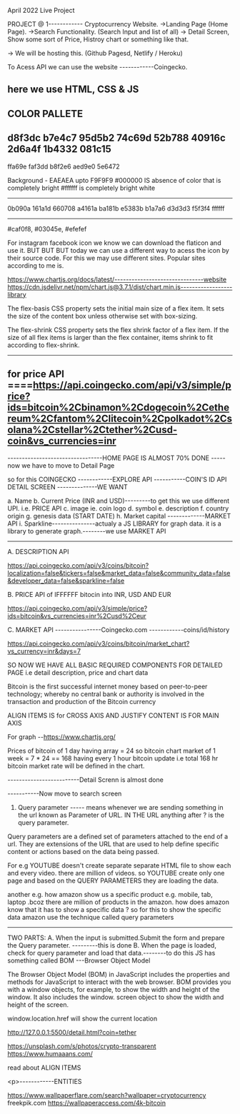  April 2022 Live Project


PROJECT @ 1------------ Cryptocurrency Website.
->Landing Page (Home Page).
->Search Functionality. (Search Input and list of all)
-> Detail Screen, Show some sort of Price, Histroy chart or something like that.

-> We will be hosting this. (Github Pagesd, Netlify / Heroku)

To Acess API we can use the website ------------Coingecko.

here we use HTML, CSS & JS
----------------------------------------------
COLOR PALLETE
----------
d8f3dc
b7e4c7
95d5b2
74c69d
52b788
40916c
2d6a4f
1b4332
081c15
---------

ffa69e
faf3dd
b8f2e6
aed9e0
5e6472

Background - EAEAEA upto F9F9F9
#000000 IS absence of color that is completely bright
#ffffff is completely bright white

---------
0b090a
161a1d
660708
a4161a
ba181b
e5383b
b1a7a6
d3d3d3
f5f3f4
ffffff

--------


#caf0f8, #03045e, #efefef

For instagram facebook icon we know we can download the flaticon and use it. BUT BUT BUT today we can use a different way to acess the icon by their source code.
For this we may use different sites. Popular sites according to me is.

https://www.chartjs.org/docs/latest/-------------------------------website
https://cdn.jsdelivr.net/npm/chart.js@3.7.1/dist/chart.min.js------------------library




The flex-basis CSS property sets the initial main size of a flex item. It sets the size of the content box unless otherwise set with box-sizing.

The flex-shrink CSS property sets the flex shrink factor of a flex item. If the size of all flex items is larger than the flex container, items shrink to fit according to flex-shrink.

----------------------------------------------------------------------------------------------

for price API
====https://api.coingecko.com/api/v3/simple/price?ids=bitcoin%2Cbinamon%2Cdogecoin%2Cethereum%2Cfantom%2Clitecoin%2Cpolkadot%2Csolana%2Cstellar%2Ctether%2Cusd-coin&vs_currencies=inr
---------------------------------------------------------------------------------------------
---------------------------------HOME PAGE IS ALMOST 70% DONE
-----now we have to move to Detail Page

so for this COINGECKO ------------EXPLORE API -----------COIN'S ID API
DETAIL SCREEN --------------WE WANT

a. Name
b. Current Price (INR and USD)---------to get this we use different UPI. i.e. PRICE API
c. image ie. coin logo
d. symbol
e. description
f. country origin
g. genesis data (START DATE)
h. Market capital -------------MARKET API
i. Sparkline---------------actualy a JS LIBRARY for graph data. it is a library to generate graph.--------we use MARKET API

----------------------------------------------------------------------------------------
A. DESCRIPTION API

https://api.coingecko.com/api/v3/coins/bitcoin?localization=false&tickers=false&market_data=false&community_data=false&developer_data=false&sparkline=false

B. PRICE API of IFFFFFF bitocin into INR, USD AND EUR

https://api.coingecko.com/api/v3/simple/price?ids=bitcoin&vs_currencies=inr%2Cusd%2Ceur



C. MARKET API ----------------Coingecko.com ------------coins/id/history

https://api.coingecko.com/api/v3/coins/bitcoin/market_chart?vs_currency=inr&days=7



SO NOW WE HAVE ALL BASIC REQUIRED COMPONENTS FOR DETAILED PAGE
i.e detail description, price and chart data






Bitcoin is the first successful internet money based on peer-to-peer technology; whereby no central bank or authority is involved in the transaction and production of the Bitcoin currency


ALIGN ITEMS IS for CROSS AXIS AND JUSTIFY CONTENT IS FOR MAIN AXIS


For graph --https://www.chartjs.org/




Prices of bitcoin of 1 day having array =  24 so bitcoin chart market of 1 week = 7 * 24 == 168 having every 1 hour bitcoin update i.e total 168 hr bitcoin market rate will be defined in the chart.



-------------------------Detail Screnn is almost done


-----------Now move to search screen



1. Query parameter ----- means whenever we are sending something in the url known as Parameter of URL.
IN THE URL anything after ? is the query parameter.

Query parameters are a defined set of parameters attached to the end of a url. They are extensions of the URL that are used to help define specific content or actions based on the data being passed.


For e.g YOUTUBE doesn't create separate separate HTML file to show each and every video. there are million of videos. 
so YOUTUBE create only one page and based on the QUERY PARAMETERS they are loading the data.

another e.g.  how amazon show us a specific product e.g. mobile, tab, laptop .bcoz there are million of products in the amazon. 
how does amazon know that it has to show a specific data ?
so for this to show the specific data amazon use the technique called query parameters

----------------------------------------------------

TWO PARTS:
A. When the input is submitted.Submit the form and prepare the Query parameter. ---------this is done
B. When the page is loaded, check for query parameter and load that data.--------to do this JS has something called BOM  ---Browser Object Model


The Browser Object Model (BOM) in JavaScript includes the properties and methods for JavaScript to interact with the web browser. BOM provides you with a window objects, for example, to show the width and height of the window. It also includes the window. screen object to show the width and height of the screen.

window.location.href will show the current location




http://127.0.0.1:5500/detail.html?coin=tether



























https://unsplash.com/s/photos/crypto-transparent
https://www.humaaans.com/



























read about ALIGN ITEMS




<p>
                    &lt;p&gt;------------ENTITIES
 </p>

















https://www.wallpaperflare.com/search?wallpaper=cryptocurrency
freekpik.com
https://wallpaperaccess.com/4k-bitcoin